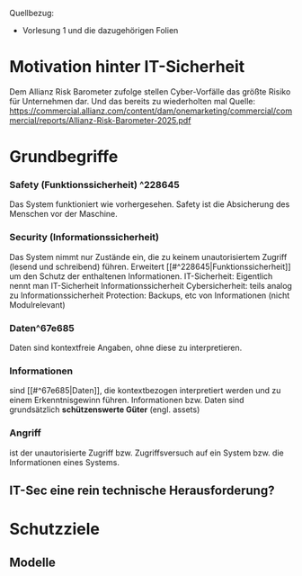 Quellbezug:
- Vorlesung 1 und die dazugehörigen Folien 
# Motivation hinter IT-Sicherheit

Dem Allianz Risk Barometer zufolge stellen Cyber-Vorfälle das größte Risiko für Unternehmen dar. Und das bereits zu wiederholten mal
	Quelle: https://commercial.allianz.com/content/dam/onemarketing/commercial/commercial/reports/Allianz-Risk-Barometer-2025.pdf 

# Grundbegriffe

### Safety (Funktionssicherheit) ^228645
Das System funktioniert wie vorhergesehen. 
Safety ist die Absicherung des Menschen vor der Maschine.

### Security (Informationssicherheit)
Das System nimmt nur Zustände ein, die zu keinem unautorisiertem Zugriff (lesend und schreibend) führen.
Erweitert [[#^228645|Funktionssicherheit]] um den Schutz der enthaltenen Informationen.
	IT-Sicherheit: Eigentlich nennt man IT-Sicherheit Informationssicherheit
	Cybersicherheit: teils analog zu Informationssicherheit
	Protection: Backups, etc von Informationen (nicht Modulrelevant)

### Daten^67e685
Daten sind kontextfreie Angaben, ohne diese zu interpretieren.

### Informationen
sind [[#^67e685|Daten]], die kontextbezogen interpretiert werden und zu einem Erkenntnisgewinn führen.
Informationen bzw. Daten sind grundsätzlich <b>schützenswerte Güter</b> (engl. assets)

### Angriff
ist der unautorisierte Zugriff bzw. Zugriffsversuch auf ein System bzw. die Informationen eines Systems.

## IT-Sec eine rein technische Herausforderung?



# Schutzziele

## Modelle








